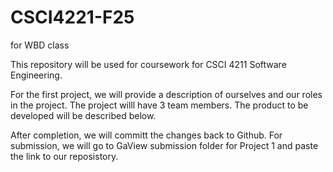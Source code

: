 # CSCI4221-F25
for WBD class

This repository will be used for coursework for CSCI 4211 Software Engineering.

For the first project, we will provide a description of ourselves and our roles in the project. The project willl have 3 team members. The product to be developed will be described below.

After completion, we will committ the changes back to Github. For submission, we will go to GaView submission folder for Project 1
and paste the link to our reposistory.





